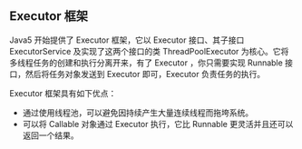 ## Executor 框架 ##


Java5 开始提供了 Executor 框架，它以 Executor 接口、其子接口 ExecutorService 及实现了这两个接口的类 ThreadPoolExecutor 为核心。它将多线程任务的创建和执行分离开来，有了 Executor ，你只需要实现 Runnable 接口，然后将任务对象发送到 Executor 即可，Executor 负责任务的执行。

Executor 框架具有如下优点：

* 通过使用线程池，可以避免因持续产生大量连续线程而拖垮系统。
* 可以将 Callable 对象通过 Executor 执行，它比 Runnable 更灵活并且还可以返回一个结果。
